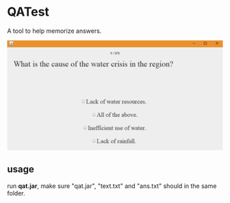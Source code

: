 # QATest
A tool to help memorize answers.

![img](https://github.com/McGinn7/QATest/blob/master/Snipaste_2018-05-22_10-50-33.png)

## usage
run **qat.jar**, make sure "qat.jar", "text.txt" and "ans.txt" should in the same folder.
